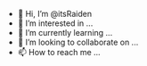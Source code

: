 - 👋 Hi, I’m @itsRaiden
- 👀 I’m interested in ...
- 🌱 I’m currently learning ...
- 💞️ I’m looking to collaborate on ...
- 📫 How to reach me ...

<!---
itsRaiden/itsRaiden is a ✨ special ✨ repository because its `README.md` (this file) appears on your GitHub profile.
You can click the Preview link to take a look at your changes.
--->
